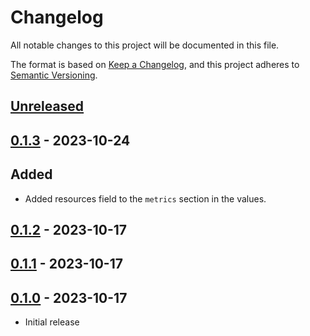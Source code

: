 # Changelog

All notable changes to this project will be documented in this file.

The format is based on [Keep a Changelog](https://keepachangelog.com/en/1.0.0/),
and this project adheres to [Semantic Versioning](https://semver.org/spec/v2.0.0.html).

## [Unreleased]

## [0.1.3] - 2023-10-24

## Added

- Added resources field to the `metrics` section in the values.

## [0.1.2] - 2023-10-17

## [0.1.1] - 2023-10-17

## [0.1.0] - 2023-10-17

- Initial release

[Unreleased]: https://github.com/giantswarm/memcached-app/compare/v0.1.3...HEAD
[0.1.3]: https://github.com/giantswarm/memcached-app/compare/v0.1.2...v0.1.3
[0.1.2]: https://github.com/giantswarm/memcached-app/compare/v0.1.1...v0.1.2
[0.1.1]: https://github.com/giantswarm/memcached-app/compare/v0.1.0...v0.1.1
[0.1.0]: https://github.com/giantswarm/memcached-app/releases/tag/v0.1.0
